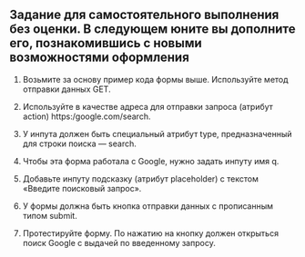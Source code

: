 ## Задание для самостоятельного выполнения без оценки. В следующем юните вы дополните его, познакомившись с новыми возможностями оформления

1. Возьмите за основу пример кода формы выше. Используйте метод отправки данных GET.

2. Используйте в качестве адреса для отправки запроса (атрибут action) https:/google.com/search.

3. У инпута должен быть специальный атрибут type, предназначенный для строки поиска — search.

4. Чтобы эта форма работала с Google, нужно задать инпуту имя q.

5. Добавьте инпуту подсказку (атрибут placeholder) с текстом «Введите поисковый запрос».

6. У формы должна быть кнопка отправки данных с прописанным типом submit.

7. Протестируйте форму. По нажатию на кнопку должен открыться поиск Google с выдачей по введенному запросу.